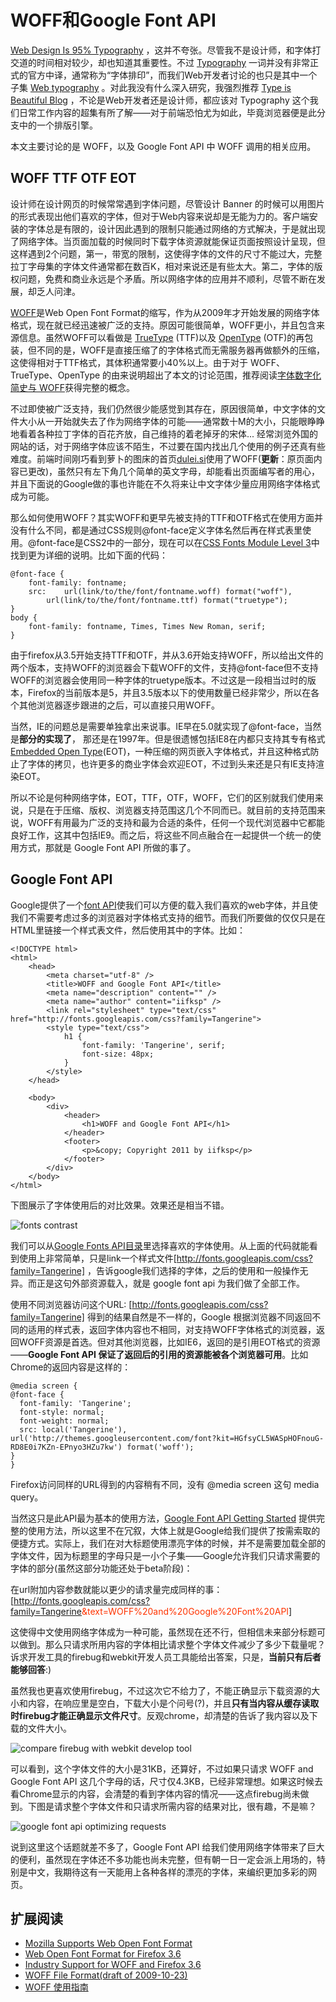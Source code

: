 # WOFF和Google Font API

[Web Design Is 95% Typography](http://www.informationarchitects.jp/en/the-web-is-all-about-typography-period/) ，这并不夸张。尽管我不是设计师，和字体打交道的时间相对较少，却也知道其重要性。不过 [Typography](http://en.wikipedia.org/wiki/Typography) 一词并没有非常正式的官方中译，通常称为“字体排印”，而我们Web开发者讨论的也只是其中一个子集 [Web typography](http://en.wikipedia.org/wiki/Web_typography) 。对此我没有什么深入研究，我强烈推荐 [Type is Beautiful Blog](http://www.typeisbeautiful.com/) ，不论是Web开发者还是设计师，都应该对 Typography 这个我们日常工作内容的超集有所了解——对于前端恐怕尤为如此，毕竟浏览器便是此分支中的一个排版引擎。

本文主要讨论的是 WOFF，以及 Google Font API 中 WOFF 调用的相关应用。

## WOFF TTF OTF EOT

设计师在设计网页的时候常常遇到字体问题，尽管设计 Banner 的时候可以用图片的形式表现出他们喜欢的字体，但对于Web内容来说却是无能为力的。客户端安装的字体总是有限的，设计因此遇到的限制只能通过网络的方式解决，于是就出现了网络字体。当页面加载的时候同时下载字体资源就能保证页面按照设计呈现，但这样遇到2个问题，第一，带宽的限制，这使得字体的文件的尺寸不能过大，完整拉丁字母集的字体文件通常都在数百K，相对来说还是有些太大。第二，字体的版权问题，免费和商业永远是个矛盾。所以网络字体的应用并不顺利，尽管不断在发展，却乏人问津。

[WOFF](http://en.wikipedia.org/wiki/Web_Open_Font_Format)是Web Open Font Format的缩写，作为从2009年才开始发展的网络字体格式，现在就已经迅速被广泛的支持。原因可能很简单，WOFF更小，并且包含来源信息。虽然WOFF可以看做是 [TrueType](http://en.wikipedia.org/wiki/TrueType) (TTF)以及 [OpenType](http://en.wikipedia.org/wiki/OpenType) (OTF)的再包装，但不同的是，WOFF是直接压缩了的字体格式而无需服务器再做额外的压缩，这使得相对于TTF格式，其体积通常要小40%以上。由于对于 WOFF、TrueType、OpenType 的由来说明超出了本文的讨论范围，推荐阅读[字体数字化简史与 WOFF](http://www.typeisbeautiful.com/2009/11/1617)获得完整的概念。

不过即使被广泛支持，我们仍然很少能感觉到其存在，原因很简单，中文字体的文件大小从一开始就失去了作为网络字体的可能——通常数十M的大小，只能眼睁睁地看着各种拉丁字体的百花齐放，自己维持的着老掉牙的宋体... 经常浏览外国的网站的话，对于网络字体应该不陌生，不过要在国内找出几个使用的例子还真有些难度。前端时间刚巧看到萝卜的图床的首页[dulei.si](http://dulei.si/)使用了WOFF(**更新**：原页面内容已更改)，虽然只有左下角几个简单的英文字母，却能看出页面编写者的用心，并且下面说的Google做的事也许能在不久将来让中文字体少量应用网络字体格式成为可能。

那么如何使用WOFF？其实WOFF和更早先被支持的TTF和OTF格式在使用方面并没有什么不同，都是通过CSS规则@font-face定义字体名然后再在样式表里使用。@font-face是CSS2中的一部分，现在可以在[CSS Fonts Module Level 3](http://www.w3.org/TR/css3-fonts/#font-face-rule)中找到更为详细的说明。比如下面的代码：
```
@font-face {
	font-family: fontname;
	src:	url(link/to/the/font/fontname.woff) format("woff"),
		url(link/to/the/font/fontname.ttf) format("truetype");
}
body {
	font-family: fontname, Times, Times New Roman, serif;
}
```
由于firefox从3.5开始支持TTF和OTF，并从3.6开始支持WOFF，所以给出文件的两个版本，支持WOFF的浏览器会下载WOFF的文件，支持@font-face但不支持WOFF的浏览器会使用同一种字体的truetype版本。不过这是一段相当过时的版本，Firefox的当前版本是5，并且3.5版本以下的使用数量已经非常少，所以在各个其他浏览器逐步跟进的之后，可以直接只用WOFF。

当然，IE的问题总是需要单独拿出来说事。IE早在5.0就实现了@font-face，当然是**部分的实现了**， 那还是在1997年。但是很遗憾包括IE8在内都只支持其专有格式[Embedded Open Type](http://en.wikipedia.org/wiki/Embedded_OpenType)(EOT)，一种压缩的网页嵌入字体格式，并且这种格式防止了字体的拷贝，也许更多的商业字体会欢迎EOT，不过到头来还是只有IE支持渲染EOT。

所以不论是何种网络字体，EOT，TTF，OTF，WOFF，它们的区别就我们使用来说，只是在于压缩、版权、浏览器支持范围这几个不同而已。就目前的支持范围来说，WOFF有用最为广泛的支持和最为合适的条件，任何一个现代浏览器中它都能良好工作，这其中包括IE9。而之后，将这些不同点融合在一起提供一个统一的使用方式，那就是 Google Font API 所做的事了。

## Google Font API

Google提供了一个[font API](http://code.google.com/webfonts/)使我们可以方便的载入我们喜欢的web字体，并且使我们不需要考虑过多的浏览器对字体格式支持的细节。而我们所要做的仅仅只是在HTML里链接一个样式表文件，然后使用其中的字体。比如：

```
<!DOCTYPE html>
<html>
	<head>
		<meta charset="utf-8" />
		<title>WOFF and Google Font API</title>
		<meta name="description" content="" />
		<meta name="author" content="iifksp" />
		<link rel="stylesheet" type="text/css" href="http://fonts.googleapis.com/css?family=Tangerine">
		<style type="text/css">
			h1 {
				font-family: 'Tangerine', serif;
				font-size: 48px;
			}
		</style>
	</head>

	<body>
		<div>
			<header>
				<h1>WOFF and Google Font API</h1>
			</header>
			<footer>
				<p>&copy; Copyright 2011 by iifksp</p>
			</footer>
		</div>
	</body>
</html>
```

下图展示了字体使用后的对比效果。效果还是相当不错。

![fonts contrast](https://swordair.com/content/images/2013/Dec/fonts_contrast.png)

我们可以从[Google Fonts API目录](http://code.google.com/webfonts)里选择喜欢的字体使用。从上面的代码就能看到使用上非常简单，只是link一个样式文件[http://fonts.googleapis.com/css?family=Tangerine] ，告诉google我们选择的字体，之后的使用和一般操作无异。而正是这句外部资源载入，就是 google font api 为我们做了全部工作。

使用不同浏览器访问这个URL:  [http://fonts.googleapis.com/css?family=Tangerine] 得到的结果自然是不一样的，Google 根据浏览器不同返回不同的适用的样式表，返回字体内容也不相同，对支持WOFF字体格式的浏览器，返回WOFF资源是首选。但对其他浏览器，比如IE6，返回的是引用EOT格式的资源——**Google Font API 保证了返回后的引用的资源能被各个浏览器可用**。比如Chrome的返回内容是这样的：

```
@media screen {
@font-face {
  font-family: 'Tangerine';
  font-style: normal;
  font-weight: normal;
  src: local('Tangerine'), url('http://themes.googleusercontent.com/font?kit=HGfsyCL5WASpHOFnouG-RD8E0i7KZn-EPnyo3HZu7kw') format('woff');
}
}
```

Firefox访问同样的URL得到的内容稍有不同，没有 @media screen 这句 media query。

当然这只是此API最为基本的使用方法，[Google Font API Getting Started](http://code.google.com/apis/webfonts/docs/getting_started.html) 提供完整的使用方法，所以这里不在冗叙，大体上就是Google给我们提供了按需索取的便捷方式。实际上，我们在对大标题使用漂亮字体的时候，并不是需要加载全部的字体文件，因为标题里的字母只是一小个子集——Google允许我们只请求需要的字体的部分(虽然这部分功能还处于beta阶段)：

在url附加内容参数就能以更少的请求量完成同样的事：
[http://fonts.googleapis.com/css?family=Tangerine<span style="color:#f30">&text=WOFF%20and%20Google%20Font%20API</span>]

这使得中文使用网络字体成为一种可能，虽然现在还不行，但相信未来部分标题可以做到。那么只请求所用内容的字体相比请求整个字体文件减少了多少下载量呢？诉求开发工具的firebug和webkit开发人员工具能给出答案，只是，**当前只有后者能够回答**:)

虽然我也更喜欢使用firebug，不过这次它不给力了，不能正确显示下载资源的大小和内容，在响应里是空白，下载大小是个问号(?)，并且**只有当内容从缓存读取时firebug才能正确显示文件尺寸**。反观chrome，却清楚的告诉了我内容以及下载的文件大小。

![compare firebug with webkit develop tool](https://swordair.com/content/images/2013/Dec/compare_firebug_with_webkit_develop_tool.png)

可以看到，这个字体文件的大小是31KB，还算好，不过如果只请求 WOFF and Google Font API 这几个字母的话，尺寸仅4.3KB，已经非常理想。如果这时候去看Chrome显示的内容，会清楚的看到字体内容的情况——这点firebug尚未做到。下图是请求整个字体文件和只请求所需内容的结果对比，很有趣，不是嘛？

![google font api optimizing requests](https://swordair.com/content/images/2013/Dec/google_font_api_optimizing_requests.png)

说到这里这个话题就差不多了，Google Font API 给我们使用网络字体带来了巨大的便利，虽然现在字体还不多功能也尚未完整，但有朝一日一定会派上用场的，特别是中文，我期待这有一天能用上各种各样的漂亮的字体，来编织更加多彩的网页。

## 扩展阅读

- [Mozilla Supports Web Open Font Format](http://blog.mozilla.com/blog/2009/10/20/mozilla-supports-web-open-font-format/)
- [Web Open Font Format for Firefox 3.6](http://hacks.mozilla.org/2009/10/woff/)
- [Industry Support for WOFF and Firefox 3.6](http://hacks.mozilla.org/2010/01/industry-support-for-woff-and-firefox-3-6/)
- [WOFF File Format(draft of 2009-10-23)](http://people.mozilla.com/~jkew/woff/woff-spec-latest.html)
- [WOFF 使用指南](http://www.typeisbeautiful.com/2010/01/1903)